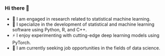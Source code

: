 ### Hi there 👋

- 🔭 I am engaged in research related to statistical machine learning.
- 🤔 I specialize in the development of statistical and machine learning software using Python, R, and C++.
- ⚡  I enjoy experimenting with cutting-edge deep learning models using PyTorch.
- 🌱 I am currently seeking job opportunities in the fields of data science.



<!--
**andyzhangstat/andyzhangstat** is a ✨ _special_ ✨ repository because its `README.md` (this file) appears on your GitHub profile.

Here are some ideas to get you started:

- 🔭 I’m currently working on statistics and machine learning
- 🌱 I’m currently learning ...
- 👯 I’m looking to collaborate on ...
- 🤔 I’m looking for help with ...
- 💬 Ask me about ...
- 📫 How to reach me: ...
- 😄 Pronouns: ...
- ⚡ Fun fact: ...
-->
